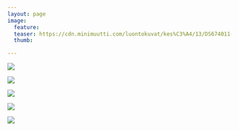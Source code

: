 ```yaml
---
layout: page
image:
  feature:
  teaser: https://cdn.minimuutti.com/luontokuvat/kes%C3%A4/13/DS674011-245px.jpg
  thumb:

---
```


![](https://cdn.minimuutti.com/luontokuvat/kes%C3%A4/13/DS67391-800px.jpg)

![](https://cdn.minimuutti.com/luontokuvat/kes%C3%A4/13/DS671461-800px.jpg)

![](https://cdn.minimuutti.com/luontokuvat/kes%C3%A4/13/DS671451-800px.jpg)

![](https://cdn.minimuutti.com/luontokuvat/kes%C3%A4/13/DS671441-800px.jpg)

![](https://cdn.minimuutti.com/luontokuvat/kes%C3%A4/13/DS67401-800px.jpg)
